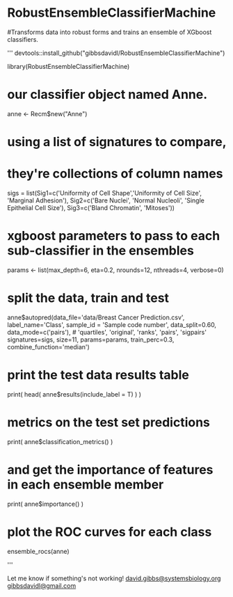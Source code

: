 # RobustEnsembleClassifierMachine
#Transforms data into robust forms and trains an ensemble of XGboost classifiers.

'''
devtools::install_github("gibbsdavidl/RobustEnsembleClassifierMachine")

library(RobustEnsembleClassifierMachine)

# our classifier object named Anne.
anne <- Recm$new("Anne")

# using a list of signatures to compare,
# they're collections of column names
sigs = list(Sig1=c('Uniformity of Cell Shape','Uniformity of Cell Size', 'Marginal Adhesion'), 
            Sig2=c('Bare Nuclei', 'Normal Nucleoli', 'Single Epithelial Cell Size'),
            Sig3=c('Bland Chromatin', 'Mitoses'))

# xgboost parameters to pass to each sub-classifier in the ensembles
params <- list(max_depth=6,
               eta=0.2,
               nrounds=12,
               nthreads=4,
               verbose=0)

# split the data, train and test
anne$autopred(data_file='data/Breast Cancer Prediction.csv',
             label_name='Class',
             sample_id = 'Sample code number',
             data_split=0.60,
             data_mode=c('pairs'), # 'quartiles', 'original', 'ranks', 'pairs', 'sigpairs'
             signatures=sigs,
             size=11,
             params=params,
             train_perc=0.3,
             combine_function='median')

# print the test data results table
print(
  head(
    anne$results(include_label = T)
    )
  )

# metrics on the test set predictions
print(
  anne$classification_metrics()
  )

# and get the importance of features in each ensemble member
print(
  anne$importance()
)

# plot the ROC curves for each class
ensemble_rocs(anne)

'''

Let me know if something's not working!
  david.gibbs@systemsbiology.org
  gibbsdavidl@gmail.com
#
